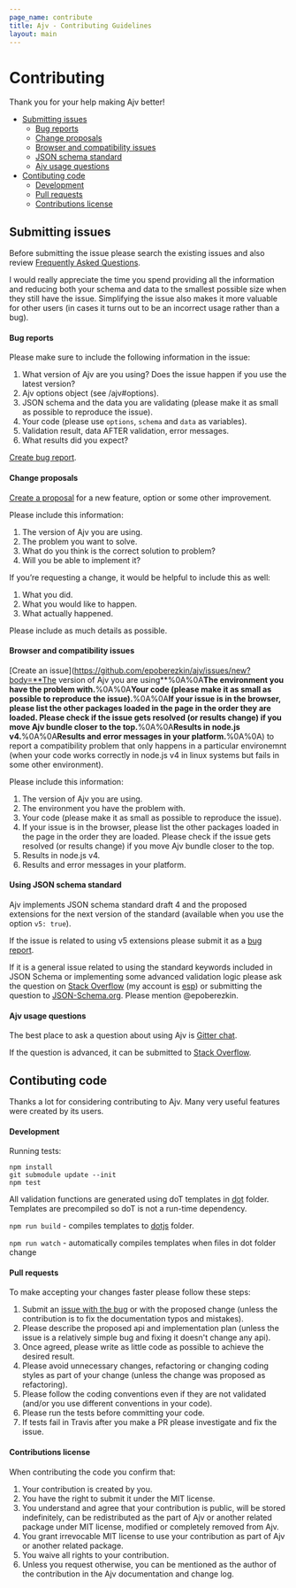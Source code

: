 ```yaml
---
page_name: contribute
title: Ajv - Contributing Guidelines
layout: main
---
```

# Contributing

Thank you for your help making Ajv better!

- [Submitting issues](#submitting-issues)
  - [Bug reports](#bug-reports)
  - [Change proposals](#changes)
  - [Browser and compatibility issues](#compatibility)
  - [JSON schema standard](#json-schema)
  - [Ajv usage questions](#usage)
- [Contibuting code](#contibuting-code)
  - [Development](#development)
  - [Pull requests](#pull-requests)
  - [Contributions license](#contributions-license)


## Submitting issues

Before submitting the issue please search the existing issues and also review [Frequently Asked Questions](faq.html).

I would really appreciate the time you spend providing all the information and reducing both your schema and data to the smallest possible size when they still have the issue. Simplifying the issue also makes it more valuable for other users (in cases it turns out to be an incorrect usage rather than a bug).


#### Bug reports

Please make sure to include the following information in the issue:

1. What version of Ajv are you using? Does the issue happen if you use the latest version?
2. Ajv options object (see /ajv#options).
3. JSON schema and the data you are validating (please make it as small as possible to reproduce the issue).
4. Your code (please use `options`, `schema` and `data` as variables).
5. Validation result, data AFTER validation, error messages.
6. What results did you expect?

[Create bug report](https://github.com/epoberezkin/ajv/issues/new).


#### <a name="changes"></a>Change proposals

[Create a proposal](https://github.com/epoberezkin/ajv/issues/new?body=**What%20version%20of%20Ajv%20you%20are%20you%20using%3F**%0A%0A**What%20problem%20do%20you%20want%20to%20solve%3F**%0A%0A**What%20do%20you%20think%20is%20the%20correct%20solution%20to%20problem?**%0A%0A**Will%20you%20be%20able%20to%20implement%20it%3F**%0A%0A) for a new feature, option or some other improvement.

Please include this information:

1. The version of Ajv you are using.
2. The problem you want to solve.
3. What do you think is the correct solution to problem?
4. Will you be able to implement it?

If you’re requesting a change, it would be helpful to include this as well:

1. What you did.
2. What you would like to happen.
3. What actually happened.

Please include as much details as possible.


#### <a name="compatibility"></a>Browser and compatibility issues

[Create an issue](https://github.com/epoberezkin/ajv/issues/new?body=**The version of Ajv you are using**%0A%0A**The environment you have the problem with.**%0A%0A**Your code (please make it as small as possible to reproduce the issue).**%0A%0A**If your issue is in the browser, please list the other packages loaded in the page in the order they are loaded. Please check if the issue gets resolved (or results change) if you move Ajv bundle closer to the top.**%0A%0A**Results in node.js v4.**%0A%0A**Results and error messages in your platform.**%0A%0A) to report a compatibility problem that only happens in a particular environemnt (when your code works correctly in node.js v4 in linux systems but fails in some other environment).

Please include this information:

1. The version of Ajv you are using.
2. The environment you have the problem with.
3. Your code (please make it as small as possible to reproduce the issue).
4. If your issue is in the browser, please list the other packages loaded in the page in the order they are loaded. Please check if the issue gets resolved (or results change) if you move Ajv bundle closer to the top.
5. Results in node.js v4.
6. Results and error messages in your platform.


#### <a name="json-schema"></a>Using JSON schema standard

Ajv implements JSON schema standard draft 4 and the proposed extensions for the next version of the standard (available when you use the option `v5: true`).

If the issue is related to using v5 extensions please submit it as a [bug report](https://github.com/epoberezkin/ajv/issues/new).

If it is a general issue related to using the standard keywords included in JSON Schema or implementing some advanced validation logic please ask the question on [Stack Overflow](http://stackoverflow.com/questions/ask?tags=jsonschema,ajv) (my account is [esp](http://stackoverflow.com/users/1816503/esp)) or submitting the question to [JSON-Schema.org](https://github.com/json-schema-org/json-schema-spec/issues/new). Please mention @epoberezkin.


#### <a name="usage"></a>Ajv usage questions

The best place to ask a question about using Ajv is [Gitter chat](https://gitter.im/ajv-validator/ajv).

If the question is advanced, it can be submitted to [Stack Overflow](http://stackoverflow.com/questions/ask?tags=jsonschema,ajv).


## Contibuting code

Thanks a lot for considering contributing to Ajv. Many very useful features were created by its users.

#### Development

Running tests:

```
npm install
git submodule update --init
npm test
```

All validation functions are generated using doT templates in [dot](https://github.com/epoberezkin/ajv/tree/master/lib/dot) folder. Templates are precompiled so doT is not a run-time dependency.

`npm run build` - compiles templates to [dotjs](https://github.com/epoberezkin/ajv/tree/master/lib/dotjs) folder.

`npm run watch` - automatically compiles templates when files in dot folder change


#### Pull requests

To make accepting your changes faster please follow these steps:

1. Submit an [issue with the bug](https://github.com/epoberezkin/ajv/issues/new) or with the proposed change (unless the contribution is to fix the documentation typos and mistakes).
2. Please describe the proposed api and implementation plan (unless the issue is a relatively simple bug and fixing it doesn't change any api).
3. Once agreed, please write as little code as possible to achieve the desired result.
4. Please avoid unnecessary changes, refactoring or changing coding styles as part of your change (unless the change was proposed as refactoring).
5. Please follow the coding conventions even if they are not validated (and/or you use different conventions in your code).
6. Please run the tests before committing your code.
7. If tests fail in Travis after you make a PR please investigate and fix the issue.


#### Contributions license

When contributing the code you confirm that:

1. Your contribution is created by you.
2. You have the right to submit it under the MIT license.
3. You understand and agree that your contribution is public, will be stored indefinitely, can be redistributed as the part of Ajv or another related package under MIT license, modified or completely removed from Ajv.
4. You grant irrevocable MIT license to use your contribution as part of Ajv or another related package.
5. You waive all rights to your contribution.
6. Unless you request otherwise, you can be mentioned as the author of the contribution in the Ajv documentation and change log.
